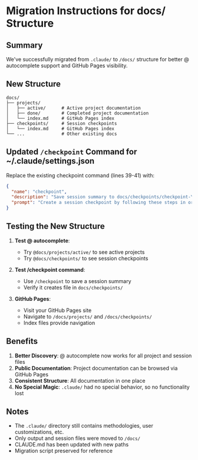 # Migration Instructions for docs/ Structure

## Summary

We've successfully migrated from `.claude/` to `/docs/` structure for better @
autocomplete support and GitHub Pages visibility.

## New Structure

```
docs/
├── projects/
│   ├── active/      # Active project documentation
│   ├── done/        # Completed project documentation
│   └── index.md     # GitHub Pages index
├── checkpoints/     # Session checkpoints
│   └── index.md     # GitHub Pages index
└── ...              # Other existing docs
```

## Updated `/checkpoint` Command for ~/.claude/settings.json

Replace the existing checkpoint command (lines 39-41) with:

```json
{
  "name": "checkpoint",
  "description": "Save session summary to docs/checkpoints/checkpoint-YYYY-MM-DD-{descriptive-name}.md",
  "prompt": "Create a session checkpoint by following these steps in order:\n\n1. CREATE CHECKPOINT FILE:\n   - Path: `docs/checkpoints/checkpoint-YYYY-MM-DD-{descriptive-name}.md` (use today's date and a descriptive name based on the work done)\n   - Create directory if needed: `mkdir -p docs/checkpoints`\n   - Use markdown format\n\n2. CHECKPOINT CONTENT (use these exact sections):\n   # Session Checkpoint - YYYY-MM-DD - {Descriptive Name}\n   \n   ## Summary of Work Accomplished\n   List main tasks completed with brief descriptions\n   \n   ## Key Technical Decisions\n   Document important architectural/implementation choices and rationale\n   \n   ## Files Created/Modified\n   ### Created\n   - List new files with purpose\n   ### Modified\n   - List changed files with type of change\n   \n   ## Problems Solved\n   List issues resolved and their solutions\n   \n   ## Lessons Learned\n   Key insights or patterns discovered\n   \n   ## Next Steps\n   Potential future work or improvements\n\nIf a checkpoint for today already exists with the same descriptive name, append to it with a timestamp separator. Show progress after each step. If any step fails, report the error and continue with remaining steps."
}
```

## Testing the New Structure

1. **Test @ autocomplete**:
   - Try `@docs/projects/active/` to see active projects
   - Try `@docs/checkpoints/` to see session checkpoints

2. **Test /checkpoint command**:
   - Use `/checkpoint` to save a session summary
   - Verify it creates file in `docs/checkpoints/`

3. **GitHub Pages**:
   - Visit your GitHub Pages site
   - Navigate to `/docs/projects/` and `/docs/checkpoints/`
   - Index files provide navigation

## Benefits

1. **Better Discovery**: @ autocomplete now works for all project and session
   files
2. **Public Documentation**: Project documentation can be browsed via GitHub
   Pages
3. **Consistent Structure**: All documentation in one place
4. **No Special Magic**: `.claude/` had no special behavior, so no functionality
   lost

## Notes

- The `.claude/` directory still contains methodologies, user customizations,
  etc.
- Only output and session files were moved to `/docs/`
- CLAUDE.md has been updated with new paths
- Migration script preserved for reference
